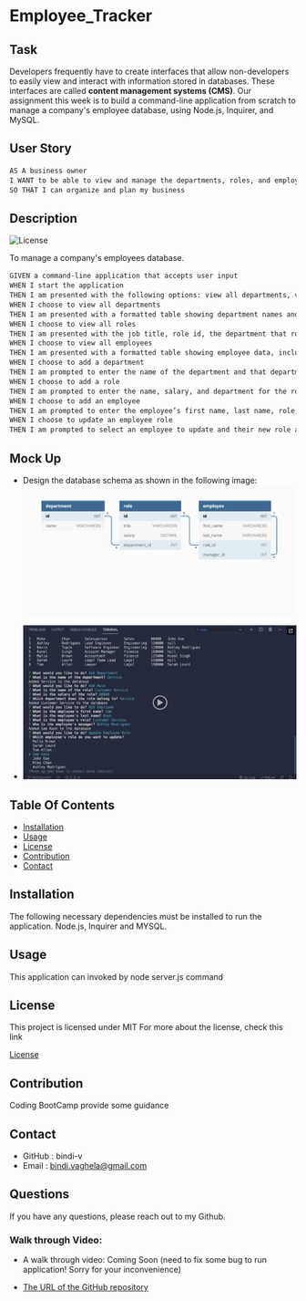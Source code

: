 # Employee_Tracker

## Task 

Developers frequently have to create interfaces that allow non-developers to easily view and interact with information stored in databases. These interfaces are called **content management systems (CMS)**. Our assignment this week is to build a command-line application from scratch to manage a company's employee database, using Node.js, Inquirer, and MySQL.

## User Story

```md
AS A business owner
I WANT to be able to view and manage the departments, roles, and employees in my company
SO THAT I can organize and plan my business
```
## Description

 ![License](https://img.shields.io/badge/License-MIT-yellow)

 To manage a company's employees database.
 ```md
GIVEN a command-line application that accepts user input
WHEN I start the application
THEN I am presented with the following options: view all departments, view all roles, view all employees, add a department, add a role, add an employee, and update an employee role
WHEN I choose to view all departments
THEN I am presented with a formatted table showing department names and department ids
WHEN I choose to view all roles
THEN I am presented with the job title, role id, the department that role belongs to, and the salary for that role
WHEN I choose to view all employees
THEN I am presented with a formatted table showing employee data, including employee ids, first names, last names, job titles, departments, salaries, and managers that the employees report to
WHEN I choose to add a department
THEN I am prompted to enter the name of the department and that department is added to the database
WHEN I choose to add a role
THEN I am prompted to enter the name, salary, and department for the role and that role is added to the database
WHEN I choose to add an employee
THEN I am prompted to enter the employee’s first name, last name, role, and manager, and that employee is added to the database
WHEN I choose to update an employee role
THEN I am prompted to select an employee to update and their new role and this information is updated in the database 
```

## Mock Up

* Design the database schema as shown in the following image:
  ![Database Schema](./Assets/tables.png)

* ![A video thumbnail shows the command-line employee management application with a play button overlaying the view.](./Assets/vdo.png)
## Table Of Contents

- [Installation](#installation)
- [Usage](#usage)
- [License](#license)
- [Contribution](#contribution)
- [Contact](#contact)
    
## Installation 

The following necessary dependencies must be installed to run the application.
   Node.js, Inquirer and MYSQL.

## Usage

 This application can invoked by node server.js command

## License

This project is licensed under
 MIT
For more about the license, check this link

[License](https://opensource.org/licenses/MIT)

## Contribution

Coding BootCamp provide some guidance

## Contact

* GitHub : bindi-v
* Email : bindi.vaghela@gmail.com
    
## Questions

If you have any questions, please reach out to my Github.

 ### Walk through Video:

 * A walk through video:
 Coming Soon (need to fix some bug to run application! Sorry for your inconvenience)

 * [The URL of the GitHub repository](https://github.com/bindi-v/Employee_Tracker)



